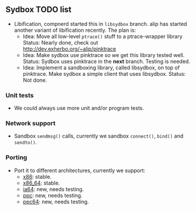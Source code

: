 ## Sydbox TODO list

  - Libification, compnerd started this in `libsydbox` branch.
    alip has started another variant of libification recently.
    The plan is:
       - Idea: Move all low-level `ptrace()` stuff to a ptrace-wrapper library
         Status: Nearly done, check out http://dev.exherbo.org/~alip/pinktrace
       - Idea: Make sydbox use pinktrace so we get this library tested well.
         Status: Sydbox uses pinktrace in the **next** branch. Testing is needed.
       - Idea: Implement a sandboxing library, called libsydbox, on top of
         pinktrace. Make sydbox a simple client that uses libsydbox.
         Status: Not done.

### Unit tests
  - We could always use more unit and/or program tests.

### Network support
  - Sandbox `sendmsg()` calls, currently we sandbox `connect()`, `bind()` and `sendto()`.

### Porting
  - Port it to different architectures, currently we support:
    * [x86](http://en.wikipedia.org/wiki/X86): stable.
    * [x86\_64](http://en.wikipedia.org/wiki/X86_64): stable.
    * [ia64](http://en.wikipedia.org/wiki/Ia64): new, needs testing.
    * [ppc](http://en.wikipedia.org/wiki/PowerPC): new, needs testing.
    * [ppc64](http://en.wikipedia.org/wiki/Ppc64): new, needs testing.

